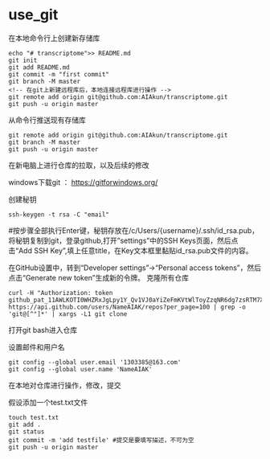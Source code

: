 # use_git
在本地命令行上创建新存储库
```
echo "# transcriptome">> README.md
git init
git add README.md
git commit -m "first commit"
git branch -M master
<!-- 在git上新建远程库后，本地连接远程库进行操作 -->
git remote add origin git@github.com:AIAkun/transcriptome.git
git push -u origin master
```

从命令行推送现有存储库
```
git remote add origin git@github.com:AIAkun/transcriptome.git
git branch -M master
git push -u origin master
```

在新电脑上进行仓库的拉取，以及后续的修改

windows下载git ： https://gitforwindows.org/

创建秘钥
```
ssh-keygen -t rsa -C "email" 
```
#按步骤全部执行Enter键，秘钥存放在/c/Users/{username}/.ssh/id_rsa.pub，将秘钥复制到git，登录github,打开”settings”中的SSH Keys页面，然后点击“Add SSH Key”,填上任意title，在Key文本框里黏贴id_rsa.pub文件的内容。

在GitHub设置中，转到“Developer settings”->“Personal access tokens”，然后点击“Generate new token”生成新的令牌。 克隆所有仓库
```
curl -H "Authorization: token github_pat_11AWLKOTI0WHZRxJgLpy1Y_Qv1VJ0aYiZeFmKVtWlToyZzqNR6dg7zsRTM7XLMYQkurP8FuO" https://api.github.com/users/NameAIAK/repos?per_page=100 | grep -o 'git@[^"]*' | xargs -L1 git clone
```

打开git bash进入仓库

设置邮件和用户名
```
git config --global user.email '1303385@163.com'
git config --global user.name 'NameAIAK'
```

在本地对仓库进行操作，修改，提交

假设添加一个test.txt文件
```
touch test.txt
git add .
git status
git commit -m 'add testfile' #提交是要填写描述，不可为空
git push -u origin master
```
